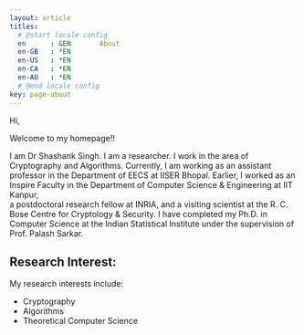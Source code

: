 ```yaml
---
layout: article
titles:
  # @start locale config
  en      : &EN       About
  en-GB   : *EN
  en-US   : *EN
  en-CA   : *EN
  en-AU   : *EN
  # @end locale config
key: page-about
---
```

Hi, 

Welcome to my homepage!!

I am Dr Shashank Singh. 
I am a researcher. 
I work in the area of Cryptography and Algorithms. 
Currently, I am working as an assistant professor in the Department of EECS at IISER Bhopal. 
Earlier, I worked as an Inspire Faculty in the Department of Computer Science & Engineering at IIT Kanpur,  
a postdoctoral research fellow at INRIA, and a visiting scientist at the  R. C. Bose Centre for Cryptology & Security. 
I have completed my Ph.D. in Computer Science at the Indian Statistical Institute under the supervision of Prof. Palash Sarkar.

## Research Interest:
My research interests include:
  + Cryptography
  + Algorithms
  + Theoretical Computer Science
